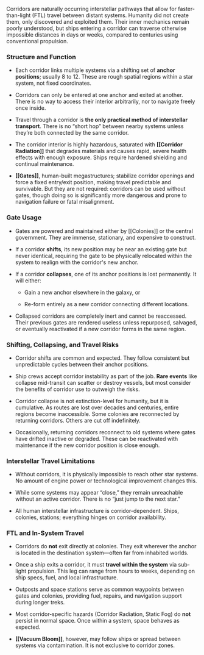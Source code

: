 Corridors are naturally occurring interstellar pathways that allow for faster-than-light (FTL) travel between distant systems. Humanity did not create them, only discovered and exploited them. Their inner mechanics remain poorly understood, but ships entering a corridor can traverse otherwise impossible distances in days or weeks, compared to centuries using conventional propulsion.

### Structure and Function

- Each corridor links multiple systems via a shifting set of **anchor positions**; usually 8 to 12. These are rough spatial regions within a star system, not fixed coordinates.
    
- Corridors can only be entered at one anchor and exited at another. There is no way to access their interior arbitrarily, nor to navigate freely once inside.
    
- Travel through a corridor is **the only practical method of interstellar transport**. There is no “short hop” between nearby systems unless they’re both connected by the same corridor.
    
- The corridor interior is highly hazardous, saturated with **[[Corridor Radiation]]** that degrades materials and causes rapid, severe health effects with enough exposure. Ships require hardened shielding and continual maintenance.
    
- **[[Gates]]**, human-built megastructures; stabilize corridor openings and force a fixed entry/exit position, making travel predictable and survivable. But they are not required: corridors can be used without gates, though doing so is significantly more dangerous and prone to navigation failure or fatal misalignment.
    

### Gate Usage

- Gates are powered and maintained either by [[Colonies]] or the central government. They are immense, stationary, and expensive to construct.
    
- If a corridor **shifts**, its new position may be near an existing gate but never identical, requiring the gate to be physically relocated within the system to realign with the corridor's new anchor.
    
- If a corridor **collapses**, one of its anchor positions is lost permanently. It will either:
    
    - Gain a new anchor elsewhere in the galaxy, or
        
    - Re-form entirely as a new corridor connecting different locations.
        
- Collapsed corridors are completely inert and cannot be reaccessed. Their previous gates are rendered useless unless repurposed, salvaged, or eventually reactivated if a new corridor forms in the same region.
    

### Shifting, Collapsing, and Travel Risks

- Corridor shifts are common and expected. They follow consistent but unpredictable cycles between their anchor positions.
    
- Ship crews accept corridor instability as part of the job. **Rare events** like collapse mid-transit can scatter or destroy vessels, but most consider the benefits of corridor use to outweigh the risks.
    
- Corridor collapse is not extinction-level for humanity, but it is cumulative. As routes are lost over decades and centuries, entire regions become inaccessible. Some colonies are reconnected by returning corridors. Others are cut off indefinitely.
    
- Occasionally, returning corridors reconnect to old systems where gates have drifted inactive or degraded. These can be reactivated with maintenance if the new corridor position is close enough.
    

### Interstellar Travel Limitations

- Without corridors, it is physically impossible to reach other star systems. No amount of engine power or technological improvement changes this.
    
- While some systems may appear “close,” they remain unreachable without an active corridor. There is no “just jump to the next star.”
    
- All human interstellar infrastructure is corridor-dependent. Ships, colonies, stations; everything hinges on corridor availability.
    

### FTL and In-System Travel

- Corridors do **not** exit directly at colonies. They exit wherever the anchor is located in the destination system—often far from inhabited worlds.
    
- Once a ship exits a corridor, it must **travel within the system** via sub-light propulsion. This leg can range from hours to weeks, depending on ship specs, fuel, and local infrastructure.
    
- Outposts and space stations serve as common waypoints between gates and colonies, providing fuel, repairs, and navigation support during longer treks.
    
- Most corridor-specific hazards (Corridor Radiation, Static Fog) do **not** persist in normal space. Once within a system, space behaves as expected.
    
- **[[Vacuum Bloom]]**, however, may follow ships or spread between systems via contamination. It is not exclusive to corridor zones.